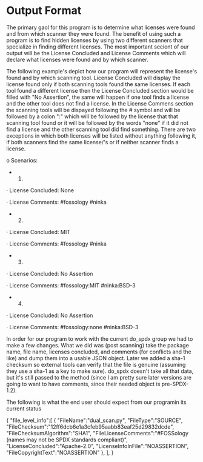 Output Format
=============

The primary gaol for this program is to determine what licenses were found and from which scanner they were found. 
The benefit of using such a program is to find hidden licenses by using two different scanners that specialize in 
finding different licenses. The most important seciont of our output will be the License Concluded and License 
Comments which will declare what licenses were found and by which scanner. 

The following example's depict how our program will represent the license's found and by which scanning tool. License
Concluded will display the license found only if both scanning tools found the same licenses. If each tool found a 
different license then the License Concluded section would be filled with "No Assertion", the same will happen if 
one tool finds a license and the other tool does not find a license. In the License Commens section the scanning 
tools will be dispayed following the # symbol and will be followed by a colon ":" which will be followed by the 
license that that scanning tool found or it will be followed by the words "none" if it did not find a license and the
other scanning tool did find something. There are two exceptions in which both licenses will be listed without 
anything following it, if both scanners find the same license/'s or if neither scanner finds a license.

o   Scenarios:

  -  1.

·         License Concluded: None

·         License Comments: #fossology #ninka

  -  2.

·         License Concluded: MIT

·         License Comments: #fossology #ninka

  -  3.

·         License Concluded: No Assertion

·         License Comments: #fossology:MIT #ninka:BSD-3

  -  4.

·         License Concluded: No Assertion

·         License Comments: #fossology:none #ninka:BSD-3

In order for our program to work with the current do_spdx group we had to make a few changes. What we did was (post 
scanning) take the package name, file name, licenses concluded, and comments (for conflicts and the like) and dump 
them into a usable JSON object.
Later we added a sha-1 checksum so external tools can verify that the file is genuine (assuming they use a sha-1 as 
a key to make sure).
do_spdx doesn't take all that data, but it's still passed to the method (since I am pretty sure later versions are 
going to want to have comments, since their needed object is pre-SPDX-1.2).

The following is what the end user should expect from our programin its current status

{
	"file_level_info":[
	{
		"FileName":"dual_scan.py",
		"FileType":"SOURCE",
		"FileChecksum":"12ff6dcb6e1a3cfeb95aabb83eaf25d29832dcde",
		"FileChecksumAlgorithm":"SHA1",
		"FileLicenseComments":"#FOSSology (names may not be SPDX standards compliant)",
		"LicenseConcluded":"Apache-2.0",
		"LicenseInfoInFile":"NOASSERTION",
		"FileCopyrightText":"NOASSERTION<Vtext>"
	},
	],
}
